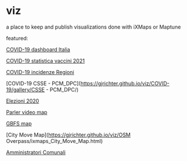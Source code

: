 # viz

a place to keep and publish visualizations done with iXMaps or Maptune

featured:

[COVID-19 dashboard Italia](https://gjrichter.github.io/viz/COVID-19/dashboard/COVID_dashboard_italy/index.html)

[COVID-19 statistica vaccini 2021](https://gjrichter.github.io/viz/COVID-19/gallery/Vaccini/)

[COVID-19 incidenze Regioni](https://gjrichter.github.io/viz/COVID-19/gallery/PCM_DCP_incidenze/)

[COVID-19 CSSE - PCM_DPC](https://gjrichter.github.io/viz/COVID-19/gallery/CSSE - PCM_DPC/)





[Elezioni 2020](https://gjrichter.github.io/viz/Elezioni)





[Parler video map](https://gjrichter.github.io/viz/Parler/gallery/)



[GBFS map](https://gjrichter.github.io/viz/GBFS/ixmaps_GBFS_Map.html)



[City Move Map](https://gjrichter.github.io/viz/OSM Overpass/ixmaps_City_Move_Map.html)


[Amministratori Comunali](https://gjrichter.github.io/viz/Amministratori/ixmaps_Amministratori.html)
